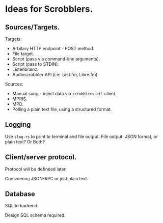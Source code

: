 # Ideas for Scrobblers.

## Sources/Targets.

Targets:

- Arbitary HTTP endpoint - POST method.
- File target.
- Script (pass via command-line arguments).
- Script (pass to STDIN).
- Listenbrainz.
- Audioscrobbler API (i.e: Last.fm, Libre.fm)

Sources:

- Manual song - inject data via `scrobblers-ctl` client.
- MPRIS.
- MPD.
- Polling a plain text file, using a structured format.

## Logging

Use `slog-rs` to print to terminal and file output.
File output: JSON format, or plain text? Or Both?

## Client/server protocol.

Protocol will be definded later.

Considering JSON-RPC or just plain text.

## Database

SQLite backend

Design SQL schema required.

